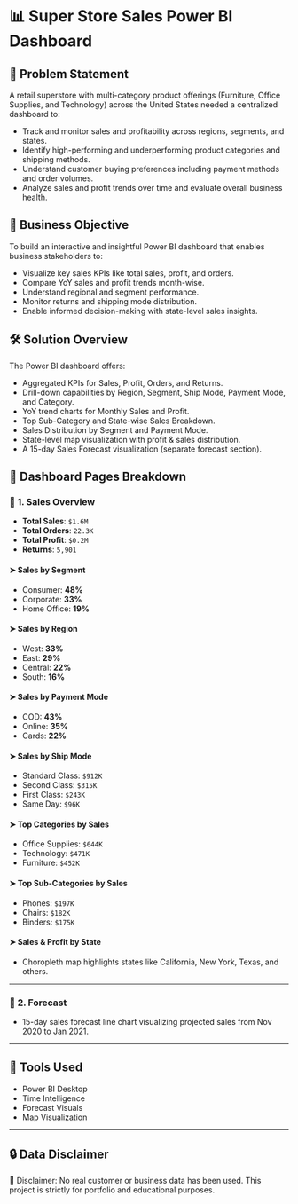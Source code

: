 
# 📊 **Super Store Sales Power BI Dashboard**

## 🧩 **Problem Statement**
A retail superstore with multi-category product offerings (Furniture, Office Supplies, and Technology) across the United States needed a centralized dashboard to:

- Track and monitor sales and profitability across regions, segments, and states.
- Identify high-performing and underperforming product categories and shipping methods.
- Understand customer buying preferences including payment methods and order volumes.
- Analyze sales and profit trends over time and evaluate overall business health.

## 🎯 **Business Objective**
To build an interactive and insightful Power BI dashboard that enables business stakeholders to:

- Visualize key sales KPIs like total sales, profit, and orders.
- Compare YoY sales and profit trends month-wise.
- Understand regional and segment performance.
- Monitor returns and shipping mode distribution.
- Enable informed decision-making with state-level sales insights.

## 🛠️ **Solution Overview**
The Power BI dashboard offers:

- Aggregated KPIs for Sales, Profit, Orders, and Returns.
- Drill-down capabilities by Region, Segment, Ship Mode, Payment Mode, and Category.
- YoY trend charts for Monthly Sales and Profit.
- Top Sub-Category and State-wise Sales Breakdown.
- Sales Distribution by Segment and Payment Mode.
- State-level map visualization with profit & sales distribution.
- A 15-day Sales Forecast visualization (separate forecast section).

## 📁 **Dashboard Pages Breakdown**

### 🔹 **1. Sales Overview**
- **Total Sales**: `$1.6M`  
- **Total Orders**: `22.3K`  
- **Total Profit**: `$0.2M`  
- **Returns**: `5,901`

#### ➤ Sales by Segment
- Consumer: **48%**
- Corporate: **33%**
- Home Office: **19%**

#### ➤ Sales by Region
- West: **33%**
- East: **29%**
- Central: **22%**
- South: **16%**

#### ➤ Sales by Payment Mode
- COD: **43%**
- Online: **35%**
- Cards: **22%**

#### ➤ Sales by Ship Mode
- Standard Class: `$912K`
- Second Class: `$315K`
- First Class: `$243K`
- Same Day: `$96K`

#### ➤ Top Categories by Sales
- Office Supplies: `$644K`
- Technology: `$471K`
- Furniture: `$452K`

#### ➤ Top Sub-Categories by Sales
- Phones: `$197K`
- Chairs: `$182K`
- Binders: `$175K`

#### ➤ Sales & Profit by State
- Choropleth map highlights states like California, New York, Texas, and others.

---

### 🔹 **2. Forecast**
- 15-day sales forecast line chart visualizing projected sales from Nov 2020 to Jan 2021.

---

## 🧮 **Tools Used**
- Power BI Desktop 
- Time Intelligence  
- Forecast Visuals  
- Map Visualization  

---

## 🔒 Data Disclaimer
📌 Disclaimer: No real customer or business data has been used. This project is strictly for portfolio and educational purposes.
